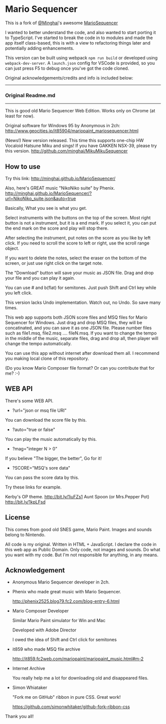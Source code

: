 Mario Sequencer
====

This is a fork of [@Minghai](https://github.com/minghai)'s awesome [MarioSequencer](https://github.com/minghai/MarioSequencer)

I wanted to better understand the code, and also wanted to start porting it to TypeScript. I've started to break the code in to modules and made the app itself class-based, this is with a view to refactoring things later and potentially adding enhancements.

This version can be built using webpack `npm run build` or developed using `webpack-dev-server`. A `launch.json` config for VSCode is provided, so you can just press F5 to debug once you've got the code cloned.

Original acknowledgements/credits and info is included below:

___

### Original Readme.md
___

This is good old Mario Sequencer Web Edition.
Works only on Chrome (at least for now).

Original software for Windows 95 by Anonymous in 2ch:
http://www.geocities.jp/it85904/mariopaint_mariosequencer.html

(News!)
New version released.
This time this supports one-chip HW Vocaloid Hatsune Miku and sings!
If you have GAKKEN NSX-39, please try this version.
http://github.com/minghai/MikuMikuSequencer

How to use
------
Try this link:
http://minghai.github.io/MarioSequencer/

Also, here's GREAT music "NikoNiko suite" by Phenix.
http://minghai.github.io/MarioSequencer/?url=NikoNiko_suite.json&auto=true

Basically, What you see is what you get.

Select instruments with the buttons on the top of the screen.
Most right button is not a instrument, but it is a end mark.
If you select it, you can put the end mark on the score and
play will stop there.

After selecting the instrument, put notes on the score as you like
by left click.
If you need to scroll the score to left or right, use the scroll
range object.

If you want to delete the notes, select the eraser on the bottom of
the screen, or just use right click on the target note.

The "Download" button will save your music as JSON file.
Drag and drop your file and you can play it again.

You can use # and b(flat) for semitones. Just push Shift and Ctrl key while you left click.

This version lacks Undo implementation.
Watch out, no Undo. So save many times.

This web app supports both JSON score files and MSQ files for Mario Sequencer for Windows.
Just drag and drop MSQ files, they will be concatinated, and you can save it as one JSON file.
Please number files such as file1.msq, file2.msq .... fileN.msq.
If you want to change the tempo in the middle of the music, separate files,
drag and drop all, then player will change the tempo automatically.

You can use this app without internet after download them all.
I recommend you making local clone of this repository.

(Do you know Mario Composer file format? Or can you contribute that for me? :-)


WEB API
-------

There's some WEB API.

- ?url="json or msq file URI"

You can download the score file by this.

- ?auto="true or false"

You can play the music automatically by this.

- ?mag="integer N > 0"

If you believe "The bigger, the better", Go for it!

- ?SCORE="MSQ's sore data"

You can pass the score data by this.

Try these links for example.

  Kerby's OP theme. http://bit.ly/1iuFZs1 
  Aunt Spoon (or Mrs.Pepper Pot) http://bit.ly/1kpLFsd

License
------
This comes from good old SNES game, Mario Paint.
Images and sounds belong to Nintendo.

All code is my original. Written in HTML + JavaScript.
I declare the code in this web app as Public Domain.
Only code, not images and sounds.
Do what you want with my code.
But I'm not responsible for anything, in any means.

Acknowledgement
-----

- Anonymous Mario Sequencer developer in 2ch.

- Phenix who made great music with Mario Sequencer.

  http://phenix2525.blog79.fc2.com/blog-entry-6.html

- Mario Composer Developer

  Similar Mario Paint simulator for Win and Mac

  Developed with Adobe Director

  I owed the idea of Shift and Ctrl click for semitones

- it859 who made MSQ file archive

  http://it859.fc2web.com/mariopaint/mariopaint_music.html#m-2

- Internet Archive

  You really help me a lot for downloading old and disappeared files.

- Simon Whiataker

  "Fork me on GitHub" ribbon in pure CSS. Great work!

  https://github.com/simonwhitaker/github-fork-ribbon-css

Thank you all!
